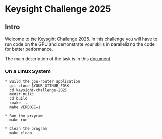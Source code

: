# Keysight Challenge 2025

## Intro
Welcome to the Keysgiht Challenge 2025. In this challenge you will have to run code on the GPU and demonstrate your skills in parallelizing the code for better performance.

The main description of the task is in this [document](https://docs.google.com/document/d/1-A59iiqdzbKEcdTZGfll-y3Vl6Kw7nMEBiraD2W86pU/edit?usp=sharing).

### On a Linux System
    * Build the gpu-router application
      git clone $YOUR_GITHUB_FORK
      cd keysight-challenge-2025
      mkdir build
      cd build
      cmake ..
      make VERBOSE=1

    * Run the program
      make run

    * Clean the program
      make clean
